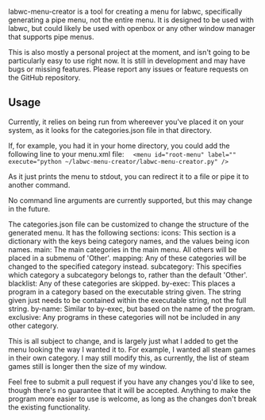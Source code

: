 labwc-menu-creator is a tool for creating a menu for labwc, specifically generating a pipe menu, not the entire menu. It is designed to be used with labwc, but could likely be used with openbox or any other window manager that supports pipe menus.

This is also mostly a personal project at the moment, and isn't going to be particularly easy to use right now. It is still in development and may have bugs or missing features. Please report any issues or feature requests on the GitHub repository.

## Usage

Currently, it relies on being run from whereever you've placed it on your system, as it looks for the categories.json file in that directory.

If, for example, you had it in your home directory, you could add the following line to your menu.xml file:
```  <menu id="root-menu" label="" execute="python ~/labwc-menu-creator/labwc-menu-creator.py" />```

As it just prints the menu to stdout, you can redirect it to a file or pipe it to another command.

No command line arguments are currently supported, but this may change in the future.

The categories.json file can be customized to change the structure of the generated menu. It has the following sections:
icons: This section is a dictionary with the keys being category names, and the values being icon names.
main: The main categories in the main menu. All others will be placed in a submenu of 'Other'.
mapping: Any of these categories will be changed to the specified category instead.
subcategory: This specifies which category a subcategory belongs to, rather than the default 'Other'.
blacklist: Any of these categories are skipped.
by-exec: This places a program in a category based on the executable string given. The string given just needs to be contained within the executable string, not the full string.
by-name: Similar to by-exec, but based on the name of the program.
exclusive: Any programs in these categories will not be included in any other category.

This is all subject to change, and is largely just what I added to get the menu looking the way I wanted it to. For example, I wanted all steam games in their own category. I may still modify this, as currently, the list of steam games still is longer then the size of my window.

Feel free to submit a pull request if you have any changes you'd like to see, though there's no guarantee that it will be accepted. Anything to make the program more easier to use is welcome, as long as the changes don't break the existing functionality.
